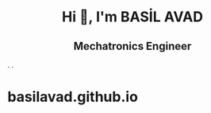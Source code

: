 <h1 align="center">Hi 👋, I'm BASİL AVAD</h1>
<h2 align="center">Mechatronics Engineer </h2>

.
.

# basilavad.github.io
